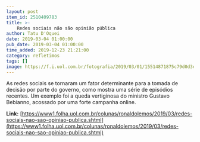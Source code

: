 ```yaml
---
layout: post
item_id: 2510409783
title: >-
    Redes sociais não são opinião pública
author: Tatu D'Oquei
date: 2019-03-04 01:00:00
pub_date: 2019-03-04 01:00:00
time_added: 2019-12-23 21:21:00
category: refletimos
tags: []
image: https://f.i.uol.com.br/fotografia/2019/03/01/15514871875c79d0d3e759e_1551487187_3x2_rt.jpg
---
```


As redes sociais se tornaram um fator determinante para a tomada de decisão por parte do governo, como mostra uma série de episódios recentes. Um exemplo foi a queda vertiginosa do ministro Gustavo Bebianno, acossado por uma forte campanha online.

**Link:** [https://www1.folha.uol.com.br/colunas/ronaldolemos/2019/03/redes-sociais-nao-sao-opiniao-publica.shtml](https://www1.folha.uol.com.br/colunas/ronaldolemos/2019/03/redes-sociais-nao-sao-opiniao-publica.shtml)

